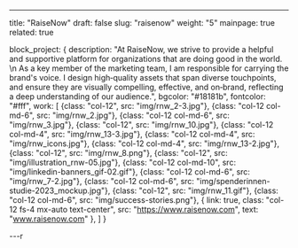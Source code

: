 ---
title: "RaiseNow"
draft: false
slug: "raisenow"
weight: "5"
mainpage: true
related: true

block_project: {
	description: "At RaiseNow, we strive to provide a helpful and supportive platform for organizations that are doing good in the world. \n
	As a key member of the marketing team, I am responsible for carrying the brand's voice. I design high‑quality assets that span diverse touchpoints, and ensure they are visually compelling, effective, and on‑brand, reflecting a deep understanding of our audience.",
	bgcolor: "#18181b",
	fontcolor: "#fff",
	work: [ 
		{class: "col-12", src: "img/rnw_2-3.jpg"},
		{class: "col-12 col-md-6", src: "img/rnw_2.jpg"},
		{class: "col-12 col-md-6", src: "img/rnw_3.jpg"},
		{class: "col-12", src: "img/rnw_10.jpg"},
		{class: "col-12 col-md-4", src: "img/rnw_13-3.jpg"},
		{class: "col-12 col-md-4", src: "img/rnw_icons.jpg"},
		{class: "col-12 col-md-4", src: "img/rnw_13-2.jpg"},
		{class: "col-12", src: "img/rnw_8.png"},
		{class: "col-12", src: "img/illustration_rnw-05.jpg"},
		{class: "col-12 col-md-10", src: "img/linkedin-banners_gif-02.gif"},
		{class: "col-12 col-md-6", src: "img/rnw_7-2.jpg"},
		{class: "col-12 col-md-6", src: "img/spenderinnen-studie-2023_mockup.jpg"},
		{class: "col-12", src: "img/rnw_11.gif"},
		{class: "col-12 col-md-6", src: "img/success-stories.png"},
		{
			link: true,
			class: "col-12 fs-4 mx-auto text-center",
			src: "https://www.raisenow.com",
			text: "www.raisenow.com"
		},
	]
}

---r